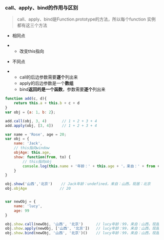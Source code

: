 ### call、apply、bind的作用与区别

> call、apply、bind是Function.prototype的方法，所以每个function 实例都有这三个方法

* 相同点

* * 改变this指向
* 不同点

* * call的后边参数需要**逐个**列出来
  * apply的后边参数是一个**数组**
  * bind**返回的是一个函数**，参数需要**逐个**列出来

```js
function add(c, d){
    return this.a + this.b + c + d
}
var obj = {a: 1, b: 2};

add.call(obj, 3, 4)       // 1 + 2 + 3 + 4
add.apply(obj, [3, 4])    // 1 + 2 + 3 + 4
```

```js
var name = 'Rose', age = 20;
var obj = {
    name: 'Jack',
    // this指向window
    objAge: this.age,
    show: function(from, to) {
        // this指向obj
        console.log(this.name + '年龄：' + this.age + '，来自：' + from + '，现居：' + to)
    }
}

obj.show('山西','北京')    // Jack年龄：undefined，来自：山西，现居：北京
obj.objAge               // 20


var newObj = {
    name: 'lucy',
    age: 99
}

obj.show.call(newObj, '山西', '北京')      // lucy年龄：99，来自：山西，现居：北京
obj.show.apply(newObj, ['山西', '北京'])   // lucy年龄：99，来自：山西，现居：北京
obj.show.bind(newObj, '山西', '北京')()    // lucy年龄：99，来自：山西，现居：北京
```



